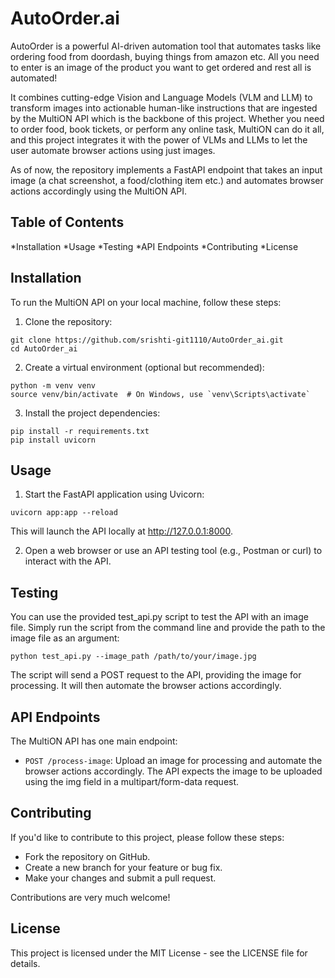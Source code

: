 # AutoOrder.ai
AutoOrder is a powerful AI-driven automation tool that automates tasks like ordering food from doordash, buying things from amazon etc. All you need to enter is an image of the product you want to get ordered and rest all is automated!

It combines cutting-edge Vision and Language Models (VLM and LLM) to transform images into actionable human-like instructions that are ingested by the MultiON API which is the backbone of this project. Whether you need to order food, book tickets, or perform any online task, MultiON can do it all, and this project integrates it with the power of VLMs and LLMs to let the user automate browser actions using just images.

As of now, the repository implements a FastAPI endpoint that takes an input image (a chat screenshot, a food/clothing item etc.) and automates browser actions accordingly using the MultiON API.

## Table of Contents
*Installation
*Usage
*Testing
*API Endpoints
*Contributing
*License

## Installation
To run the MultiON API on your local machine, follow these steps:

1. Clone the repository:
```
git clone https://github.com/srishti-git1110/AutoOrder_ai.git
cd AutoOrder_ai
```

2. Create a virtual environment (optional but recommended):
```
python -m venv venv
source venv/bin/activate  # On Windows, use `venv\Scripts\activate`
```

3. Install the project dependencies:
```
pip install -r requirements.txt
pip install uvicorn
```

## Usage
1. Start the FastAPI application using Uvicorn:
```
uvicorn app:app --reload
```
This will launch the API locally at http://127.0.0.1:8000.

2. Open a web browser or use an API testing tool (e.g., Postman or curl) to interact with the API.

## Testing
You can use the provided test_api.py script to test the API with an image file. Simply run the script from the command line and provide the path to the image file as an argument:

```
python test_api.py --image_path /path/to/your/image.jpg
```

The script will send a POST request to the API, providing the image for processing. It will then automate the browser actions accordingly.

## API Endpoints
The MultiON API has one main endpoint:

* `POST /process-image`: Upload an image for processing and automate the browser actions accordingly.
The API expects the image to be uploaded using the img field in a multipart/form-data request.

## Contributing
If you'd like to contribute to this project, please follow these steps:

* Fork the repository on GitHub.
* Create a new branch for your feature or bug fix.
* Make your changes and submit a pull request.

Contributions are very much welcome!

## License
This project is licensed under the MIT License - see the LICENSE file for details.